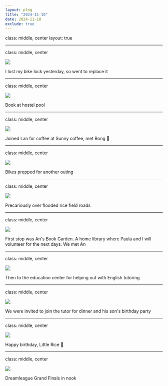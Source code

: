 ```yaml
---
layout: plog
title: "2024-11-10"
date: 2024-11-10
exclude: true
---
```


class: middle, center
layout: true

---

class: middle, center

<img class="plog-picture" src="{{ site.baseurl }}/img/plog/2024-11-10/01.jpg" />

I lost my bike lock yesterday, so went to replace it

---

class: middle, center

<img class="plog-picture" src="{{ site.baseurl }}/img/plog/2024-11-10/02.jpg" />

Book at hostel pool

---

class: middle, center

<img class="plog-picture" src="{{ site.baseurl }}/img/plog/2024-11-10/03.jpg" />

Joined Lan for coffee at Sunny coffee, met Bong 🐶

---

class: middle, center

<img class="plog-picture" src="{{ site.baseurl }}/img/plog/2024-11-10/04.jpg" />

Bikes prepped for another outing

---

class: middle, center

<img class="plog-picture" src="{{ site.baseurl }}/img/plog/2024-11-10/08.gif" />

Precariously over flooded rice field roads

---

class: middle, center

<img class="plog-picture" src="{{ site.baseurl }}/img/plog/2024-11-10/05.jpg" />

First stop was An's Book Garden. A home library where Paula and I will volunteer for the next days. We met An

---

class: middle, center

<img class="plog-picture" src="{{ site.baseurl }}/img/plog/2024-11-10/09.gif" />

Then to the education center for helping out with English tutoring

---

class: middle, center

<img class="plog-picture" src="{{ site.baseurl }}/img/plog/2024-11-10/06.jpg" />

We were invited to join the tutor for dinner and his son's birthday party

---

class: middle, center

<img class="plog-picture" src="{{ site.baseurl }}/img/plog/2024-11-10/07.jpg" />

Happy birthday, Little Rice 🎈

---

class: middle, center

<img class="plog-picture" src="{{ site.baseurl }}/img/plog/2024-11-10/10.jpg" />

Dreamleague Grand Finals in nook

